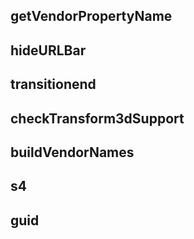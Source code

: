 


## getVendorPropertyName


## hideURLBar


## transitionend


## checkTransform3dSupport


## buildVendorNames


## s4


## guid
